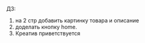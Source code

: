 ДЗ:
1. на 2 стр добавить картинку товара и описание
2. доделать кнопку home.
3. Креатив приветствуется